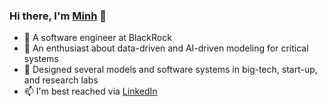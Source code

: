 ### Hi there, I'm [Minh](https://mnguyen0226.github.io/) 👋
- 👀 A software engineer at BlackRock
- 🌱 An enthusiast about data-driven and AI-driven modeling for critical systems
- 💞️ Designed several models and software systems in big-tech, start-up, and research labs
- 📫 I'm best reached via [LinkedIn](https://www.linkedin.com/in/minhbtnguyen/)

